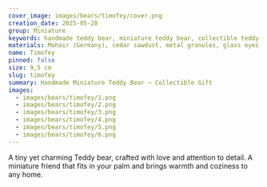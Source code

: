 ```yaml
---
cover_image: images/bears/timofey/cover.png
creation_date: 2025-05-20
group: Miniature
keywords: handmade teddy bear, miniature teddy bear, collectible teddy bear, artist teddy bear, tiny teddy bear gift, pocket teddy bear, handmade plush bear, small teddy bear for collection, teddy bear gift for her, unique teddy bear toy
materials: Mohair (Germany), cedar sawdust, metal granules, glass eyes
name: Timofey 
pinned: false
size: 9,5 cm 
slug: timofey
summary: Handmade Miniature Teddy Bear – Collectible Gift
images:
  - images/bears/timofey/1.png
  - images/bears/timofey/2.png
  - images/bears/timofey/3.png
  - images/bears/timofey/4.png
  - images/bears/timofey/5.png
  - images/bears/timofey/6.png
---
```

A tiny yet charming Teddy bear, crafted with love and attention to detail. A miniature friend that fits in your palm and brings warmth and coziness to any home.